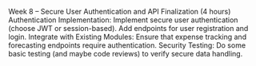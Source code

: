 


Week 8 – Secure User Authentication and API Finalization (4 hours)
Authentication Implementation:
Implement secure user authentication (choose JWT or session-based).
Add endpoints for user registration and login.
Integrate with Existing Modules:
Ensure that expense tracking and forecasting endpoints require authentication.
Security Testing:
Do some basic testing (and maybe code reviews) to verify secure data handling.
